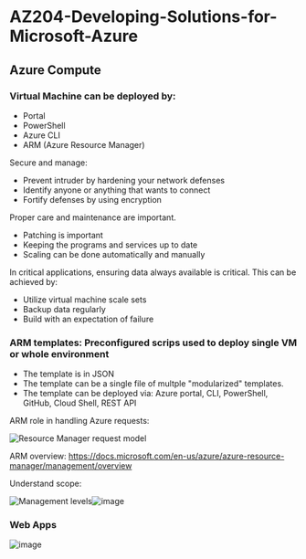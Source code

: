# AZ204-Developing-Solutions-for-Microsoft-Azure

## Azure Compute

### Virtual Machine can be deployed by:
- Portal
- PowerShell
- Azure CLI
- ARM (Azure Resource Manager)

Secure and manage:
- Prevent intruder by hardening your network defenses
- Identify anyone or anything that wants to connect
- Fortify defenses by using encryption

Proper care and maintenance are important.
- Patching is important
- Keeping the programs and services up to date
- Scaling can be done automatically and manually

In critical applications, ensuring data always available is critical. This can be achieved by:
- Utilize virtual machine scale sets
- Backup data regularly
- Build with an expectation of failure

### ARM templates: Preconfigured scrips used to deploy single VM or whole environment
- The template is in JSON
- The template can be a single file of multple "modularized" templates.
- The template can be deployed via: Azure portal, CLI, PowerShell, GitHub, Cloud Shell, REST API

ARM role in handling Azure requests:

<img src="https://docs.microsoft.com/en-us/azure/azure-resource-manager/management/media/overview/consistent-management-layer.png" alt="Resource Manager request model"/>

ARM overview:
https://docs.microsoft.com/en-us/azure/azure-resource-manager/management/overview

Understand scope:

<img src="https://docs.microsoft.com/en-us/azure/azure-resource-manager/management/media/overview/scope-levels.png" alt="Management levels"/>![image](https://user-images.githubusercontent.com/79841341/147548057-3fe62ccf-d9f2-42ea-b698-eeab28007498.png)

### Web Apps

![image](https://user-images.githubusercontent.com/79841341/147580223-ca361545-cb31-4768-aa4c-5a316bd7a101.png)




